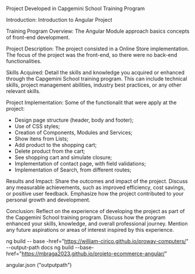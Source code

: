 Project Developed in Capgemini School Training Program

Introduction:
Introduction to Angular Project

Training Program Overview:
The Angular Module approach basics concepts of front-end development.

Project Description:
The project consisted in a Online Store implementation. The focus of the project was the front-end, so there were no back-end functionalities.


Skills Acquired:
Detail the skills and knowledge you acquired or enhanced through the Capgemini School training program. This can include technical skills, project management abilities, industry best practices, or any other relevant skills.

Project Implementation:
Some of the functionalit that were apply at the project:
- Design page structure (header, body and footer);
- Use of CSS styles;
- Creation of Components, Modules and Services;
- Show itens from Lists; 
- Add product to the shopping cart;
- Delete product from the cart;
- See shopping cart and simulate closure;
- Implementation of contact page, with field validations;
- Implementation of Search, from different routes;

Results and Impact:
Share the outcomes and impact of the project. Discuss any measurable achievements, such as improved efficiency, cost savings, or positive user feedback. Emphasize how the project contributed to your personal growth and development.

Conclusion:
Reflect on the experience of developing the project as part of the Capgemini School training program. Discuss how the program enhanced your skills, knowledge, and overall professional journey. Mention any future aspirations or areas of interest inspired by this experience.

ng build -- base -href="https://william-cirico.github.io/proway-computers/" --output-path docs
ng build --base-href="https://mbraga2023.github.io/projeto-ecommerce-angular/" 


angular.json ("outputpath")